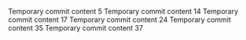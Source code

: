 Temporary commit content 5
Temporary commit content 14
Temporary commit content 17
Temporary commit content 24
Temporary commit content 35
Temporary commit content 37

